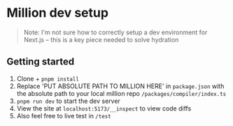 # Million dev setup

> Note: I'm not sure how to correctly setup a dev environment for Next.js – this is a key piece needed to solve hydration

## Getting started

1. Clone + `pnpm install`
2. Replace 'PUT ABSOLUTE PATH TO MILLION HERE' in `package.json` with the absolute path to your local million repo `/packages/compiler/index.ts`
3. `pnpm run dev` to start the dev server
4. View the site at `localhost:5173/__inspect` to view code diffs
5. Also feel free to live test in `/test`